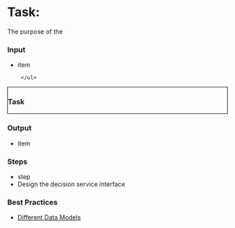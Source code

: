 # Task:

The purpose of the
<div class="row">
   <div class="col-md-3">
     <h3>Input</h3>
     <ul>
       <li>item</li>

     </ul>
   </div>
   <div class="col-md-6" style="border:1px solid black;">
     <h3>Task</h3>

 </div>
 <div class="col-md-3">
   <h3>Output</h3>
   <ul>
   <li>item</li>
   </ul>
 </div>
</div>
<div class="row">
<div class="col-md-6">
  <h3>Steps</h3>
  <ul>
  <li>step </li>
<li>Design the decision service interface  </li>

  </ul>
</div>
<div class="col-md-6">
  <h3>Best Practices</h3>
  <ul>
  <li><a href="#/bestpractices#datamodel">Different Data Models</a></li>
  </ul>
</div>
</div>
